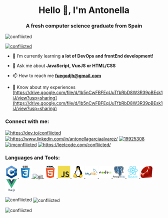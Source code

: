 <h1 align="center">Hello 👋, I'm Antonella</h1>
<h3 align="center">A fresh computer science graduate from Spain</h3>

<p align="left"> <img src="https://komarev.com/ghpvc/?username=confliicted&label=Profile%20views&color=0e75b6&style=flat" alt="confliicted" /> </p>

<p align="left"> <a href="https://github.com/ryo-ma/github-profile-trophy"><img src="https://github-profile-trophy.vercel.app/?username=confliicted" alt="confliicted" /></a> </p>

- 🌱 I’m currently learning **a lot of DevOps and frontEnd development!**

- 💬 Ask me about **JavaScript, VueJS or HTML/CSS**

- 📫 How to reach me **fuegodjh@gmail.com**

- 📄 Know about my experiences [https://drive.google.com/file/d/1b5nCwFBFEqUuTfbRbD8W3R39pBEsk1iJ/view?usp=sharing](https://drive.google.com/file/d/1b5nCwFBFEqUuTfbRbD8W3R39pBEsk1iJ/view?usp=sharing)

<h3 align="left">Connect with me:</h3>
<p align="left">
<a href="https://dev.to/https://dev.to/confliicted" target="blank"><img align="center" src="https://raw.githubusercontent.com/rahuldkjain/github-profile-readme-generator/master/src/images/icons/Social/devto.svg" alt="https://dev.to/confliicted" height="30" width="40" /></a>
<a href="https://linkedin.com/in/https://www.linkedin.com/in/antonellagarciaalvarez/" target="blank"><img align="center" src="https://raw.githubusercontent.com/rahuldkjain/github-profile-readme-generator/master/src/images/icons/Social/linked-in-alt.svg" alt="https://www.linkedin.com/in/antonellagarciaalvarez/" height="30" width="40" /></a>
<a href="https://stackoverflow.com/users/19925308" target="blank"><img align="center" src="https://raw.githubusercontent.com/rahuldkjain/github-profile-readme-generator/master/src/images/icons/Social/stack-overflow.svg" alt="19925308" height="30" width="40" /></a>
<a href="https://instagram.com/imconfliicted" target="blank"><img align="center" src="https://raw.githubusercontent.com/rahuldkjain/github-profile-readme-generator/master/src/images/icons/Social/instagram.svg" alt="imconfliicted" height="30" width="40" /></a>
<a href="https://www.leetcode.com/https://leetcode.com/confliicted/" target="blank"><img align="center" src="https://raw.githubusercontent.com/rahuldkjain/github-profile-readme-generator/master/src/images/icons/Social/leet-code.svg" alt="https://leetcode.com/confliicted/" height="30" width="40" /></a>
</p>

<h3 align="left">Languages and Tools:</h3>
<p align="left"> <a href="https://www.w3schools.com/cpp/" target="_blank" rel="noreferrer"> <img src="https://raw.githubusercontent.com/devicons/devicon/master/icons/cplusplus/cplusplus-original.svg" alt="cplusplus" width="40" height="40"/> </a> <a href="https://www.w3schools.com/css/" target="_blank" rel="noreferrer"> <img src="https://raw.githubusercontent.com/devicons/devicon/master/icons/css3/css3-original-wordmark.svg" alt="css3" width="40" height="40"/> </a> <a href="https://git-scm.com/" target="_blank" rel="noreferrer"> <img src="https://www.vectorlogo.zone/logos/git-scm/git-scm-icon.svg" alt="git" width="40" height="40"/> </a> <a href="https://www.w3.org/html/" target="_blank" rel="noreferrer"> <img src="https://raw.githubusercontent.com/devicons/devicon/master/icons/html5/html5-original-wordmark.svg" alt="html5" width="40" height="40"/> </a> <a href="https://developer.mozilla.org/en-US/docs/Web/JavaScript" target="_blank" rel="noreferrer"> <img src="https://raw.githubusercontent.com/devicons/devicon/master/icons/javascript/javascript-original.svg" alt="javascript" width="40" height="40"/> </a> <a href="https://www.linux.org/" target="_blank" rel="noreferrer"> <img src="https://raw.githubusercontent.com/devicons/devicon/master/icons/linux/linux-original.svg" alt="linux" width="40" height="40"/> </a> <a href="https://www.mysql.com/" target="_blank" rel="noreferrer"> <img src="https://raw.githubusercontent.com/devicons/devicon/master/icons/mysql/mysql-original-wordmark.svg" alt="mysql" width="40" height="40"/> </a> <a href="https://nodejs.org" target="_blank" rel="noreferrer"> <img src="https://raw.githubusercontent.com/devicons/devicon/master/icons/nodejs/nodejs-original-wordmark.svg" alt="nodejs" width="40" height="40"/> </a> <a href="https://www.postgresql.org" target="_blank" rel="noreferrer"> <img src="https://raw.githubusercontent.com/devicons/devicon/master/icons/postgresql/postgresql-original-wordmark.svg" alt="postgresql" width="40" height="40"/> </a> <a href="https://reactjs.org/" target="_blank" rel="noreferrer"> <img src="https://raw.githubusercontent.com/devicons/devicon/master/icons/react/react-original-wordmark.svg" alt="react" width="40" height="40"/> </a> <a href="https://www.ruby-lang.org/en/" target="_blank" rel="noreferrer"> <img src="https://raw.githubusercontent.com/devicons/devicon/master/icons/ruby/ruby-original.svg" alt="ruby" width="40" height="40"/> </a> <a href="https://vuejs.org/" target="_blank" rel="noreferrer"> <img src="https://raw.githubusercontent.com/devicons/devicon/master/icons/vuejs/vuejs-original-wordmark.svg" alt="vuejs" width="40" height="40"/> </a> </p>

<p><img align="left" src="https://github-readme-stats.vercel.app/api/top-langs?username=confliicted&show_icons=true&locale=en&layout=compact" alt="confliicted" /></p>

<p>&nbsp;<img align="center" src="https://github-readme-stats.vercel.app/api?username=confliicted&show_icons=true&locale=en" alt="confliicted" /></p>

<p><img align="center" src="https://github-readme-streak-stats.herokuapp.com/?user=confliicted&" alt="confliicted" /></p>
